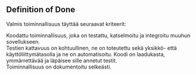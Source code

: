 ## Definition of Done

Valmis toiminnallisuus täyttää seuraavat kriteerit:

Koodattu toiminnallisuus, joka on testattu, katselmoitu ja integroitu muuhun sovellukseen.  
Testien kattavuus on kohtuullinen, ne on toteutettu sekä yksikkö- että käyttöliittymätasolla ja ne on automatisoitu. 
Koodi on laadukasta, ymmärrettävää ja läpäisee sille annetut testit.  
Toiminnallisuus on dokumentoitu selkeästi.
